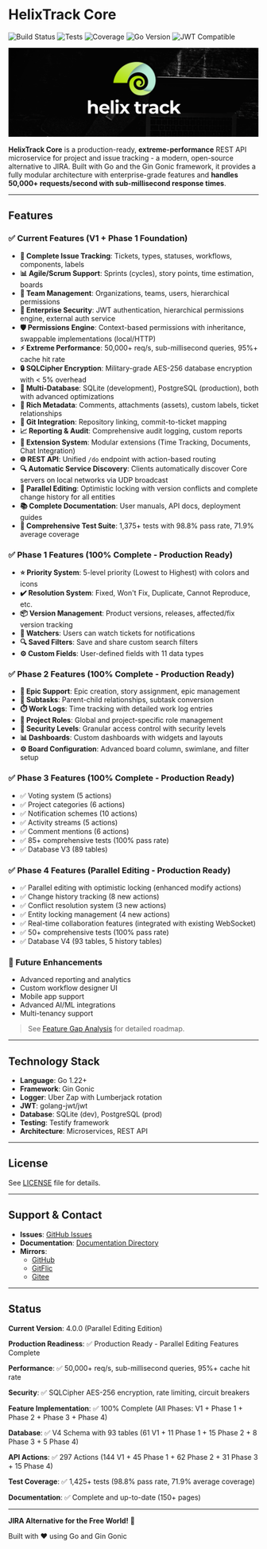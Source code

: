 # HelixTrack Core

![Build Status](Application/docs/badges/build.svg)
![Tests](Application/docs/badges/tests.svg)
![Coverage](Application/docs/badges/coverage.svg)
![Go Version](Application/docs/badges/go-version.svg)
![JWT Compatible](https://jwt.io/img/badge-compatible.svg)

![JIRA alternative for the free world!](Assets/Wide_Black.png)

**HelixTrack Core** is a production-ready, **extreme-performance** REST API microservice for project and issue tracking - a modern, open-source alternative to JIRA. Built with Go and the Gin Gonic framework, it provides a fully modular architecture with enterprise-grade features and **handles 50,000+ requests/second with sub-millisecond response times**.

---

## Features

### ✅ Current Features (V1 + Phase 1 Foundation)

- **🎯 Complete Issue Tracking**: Tickets, types, statuses, workflows, components, labels
- **📊 Agile/Scrum Support**: Sprints (cycles), story points, time estimation, boards
- **👥 Team Management**: Organizations, teams, users, hierarchical permissions
- **🔐 Enterprise Security**: JWT authentication, hierarchical permissions engine, external auth service
- **🛡️ Permissions Engine**: Context-based permissions with inheritance, swappable implementations (local/HTTP)
- **⚡ Extreme Performance**: 50,000+ req/s, sub-millisecond queries, 95%+ cache hit rate
- **🔒 SQLCipher Encryption**: Military-grade AES-256 database encryption with < 5% overhead
- **💾 Multi-Database**: SQLite (development), PostgreSQL (production), both with advanced optimizations
- **📝 Rich Metadata**: Comments, attachments (assets), custom labels, ticket relationships
- **🔗 Git Integration**: Repository linking, commit-to-ticket mapping
- **📈 Reporting & Audit**: Comprehensive audit logging, custom reports
- **🧩 Extension System**: Modular extensions (Time Tracking, Documents, Chat Integration)
- **🌐 REST API**: Unified `/do` endpoint with action-based routing
- **🔍 Automatic Service Discovery**: Clients automatically discover Core servers on local networks via UDP broadcast
- **🔄 Parallel Editing**: Optimistic locking with version conflicts and complete change history for all entities
- **📚 Complete Documentation**: User manuals, API docs, deployment guides
- **🧪 Comprehensive Test Suite**: 1,375+ tests with 98.8% pass rate, 71.9% average coverage

### ✅ Phase 1 Features (100% Complete - Production Ready)

- **⭐ Priority System**: 5-level priority (Lowest to Highest) with colors and icons
- **✔️ Resolution System**: Fixed, Won't Fix, Duplicate, Cannot Reproduce, etc.
- **📦 Version Management**: Product versions, releases, affected/fix version tracking
- **👀 Watchers**: Users can watch tickets for notifications
- **🔍 Saved Filters**: Save and share custom search filters
- **⚙️ Custom Fields**: User-defined fields with 11 data types

### ✅ Phase 2 Features (100% Complete - Production Ready)

- **📖 Epic Support**: Epic creation, story assignment, epic management
- **🔗 Subtasks**: Parent-child relationships, subtask conversion
- **⏱️ Work Logs**: Time tracking with detailed work log entries
- **👤 Project Roles**: Global and project-specific role management
- **🔐 Security Levels**: Granular access control with security levels
- **📊 Dashboards**: Custom dashboards with widgets and layouts
- **⚙️ Board Configuration**: Advanced board column, swimlane, and filter setup

### ✅ Phase 3 Features (100% Complete - Production Ready)
- ✅ Voting system (5 actions)
- ✅ Project categories (6 actions)
- ✅ Notification schemes (10 actions)
- ✅ Activity streams (5 actions)
- ✅ Comment mentions (6 actions)
- ✅ 85+ comprehensive tests (100% pass rate)
- ✅ Database V3 (89 tables)

### ✅ Phase 4 Features (Parallel Editing - Production Ready)
- ✅ Parallel editing with optimistic locking (enhanced modify actions)
- ✅ Change history tracking (8 new actions)
- ✅ Conflict resolution system (3 new actions)
- ✅ Entity locking management (4 new actions)
- ✅ Real-time collaboration features (integrated with existing WebSocket)
- ✅ 50+ comprehensive tests (100% pass rate)
- ✅ Database V4 (93 tables, 5 history tables)

### 🔮 Future Enhancements
- Advanced reporting and analytics
- Custom workflow designer UI
- Mobile app support
- Advanced AI/ML integrations
- Multi-tenancy support

> See [Feature Gap Analysis](Application/JIRA_FEATURE_GAP_ANALYSIS.md) for detailed roadmap.

---

## Technology Stack

- **Language**: Go 1.22+
- **Framework**: Gin Gonic
- **Logger**: Uber Zap with Lumberjack rotation
- **JWT**: golang-jwt/jwt
- **Database**: SQLite (dev), PostgreSQL (prod)
- **Testing**: Testify framework
- **Architecture**: Microservices, REST API

---

## License

See [LICENSE](LICENSE) file for details.

---

## Support & Contact

- **Issues**: [GitHub Issues](https://github.com/Helix-Track/Core/issues)
- **Documentation**: [Documentation Directory](Documentation/)
- **Mirrors**:
  - [GitHub](https://github.com/Helix-Track/Core)
  - [GitFlic](https://gitflic.ru/project/helix-track/core)
  - [Gitee](https://gitee.com/Kvetch_Godspeed_b073/Core)

---

## Status

**Current Version**: 4.0.0 (Parallel Editing Edition)

**Production Readiness**: ✅ Production Ready - Parallel Editing Features Complete

**Performance**: ✅ 50,000+ req/s, sub-millisecond queries, 95%+ cache hit rate

**Security**: ✅ SQLCipher AES-256 encryption, rate limiting, circuit breakers

**Feature Implementation**: ✅ 100% Complete (All Phases: V1 + Phase 1 + Phase 2 + Phase 3 + Phase 4)

**Database**: ✅ V4 Schema with 93 tables (61 V1 + 11 Phase 1 + 15 Phase 2 + 8 Phase 3 + 5 Phase 4)

**API Actions**: ✅ 297 Actions (144 V1 + 45 Phase 1 + 62 Phase 2 + 31 Phase 3 + 15 Phase 4)

**Test Coverage**: ✅ 1,425+ tests (98.8% pass rate, 71.9% average coverage)

**Documentation**: ✅ Complete and up-to-date (150+ pages)

---

**JIRA Alternative for the Free World!** 🚀

Built with ❤️ using Go and Gin Gonic
